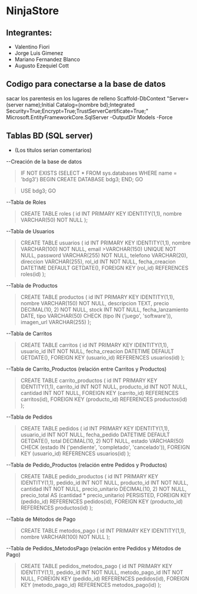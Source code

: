 # NinjaStore

## Integrantes:
- Valentino Fiori
- Jorge Luis Gimenez
- Mariano Fernandez Blanco
- Augusto Ezequiel Cott

## Codigo para conectarse a la base de datos 
sacar los parentesis en los lugares de relleno
Scaffold-DbContext "Server=(server name);Initial Catalog=(nombre bd);Integrated Security=True;Encrypt=True;TrustServerCertificate=True;" Microsoft.EntityFrameworkCore.SqlServer -OutputDir Models -Force

## Tablas BD (SQL server)
- (Los titulos serian comentarios)
  
--Creación de la base de datos
>IF NOT EXISTS (SELECT * FROM sys.databases WHERE name = 'bdg3') BEGIN CREATE DATABASE bdg3; END; GO

>USE bdg3; GO

--Tabla de Roles 
>CREATE TABLE roles ( id INT PRIMARY KEY IDENTITY(1,1), nombre VARCHAR(50) NOT NULL );

--Tabla de Usuarios 
>CREATE TABLE usuarios ( id INT PRIMARY KEY IDENTITY(1,1), nombre VARCHAR(100) NOT NULL, email >VARCHAR(150) UNIQUE NOT NULL, password VARCHAR(255) NOT NULL, telefono VARCHAR(20), direccion VARCHAR(255), rol_id INT NOT NULL, fecha_creacion DATETIME DEFAULT GETDATE(), FOREIGN KEY (rol_id) REFERENCES roles(id) );

--Tabla de Productos 
>CREATE TABLE productos ( id INT PRIMARY KEY IDENTITY(1,1), nombre VARCHAR(150) NOT NULL, descripcion TEXT, precio DECIMAL(10, 2) NOT NULL, stock INT NOT NULL, fecha_lanzamiento DATE, tipo VARCHAR(50) CHECK (tipo IN ('juego', 'software')), imagen_url VARCHAR(255) );

--Tabla de Carritos 
>CREATE TABLE carritos ( id INT PRIMARY KEY IDENTITY(1,1), usuario_id INT NOT NULL, fecha_creacion DATETIME DEFAULT GETDATE(), FOREIGN KEY (usuario_id) REFERENCES usuarios(id) );

--Tabla de Carrito_Productos (relación entre Carritos y Productos) 
>CREATE TABLE carrito_productos ( id INT PRIMARY KEY IDENTITY(1,1), carrito_id INT NOT NULL, producto_id INT NOT NULL, cantidad INT NOT NULL, FOREIGN KEY (carrito_id) REFERENCES carritos(id), FOREIGN KEY (producto_id) REFERENCES productos(id) );

--Tabla de Pedidos
>CREATE TABLE pedidos ( id INT PRIMARY KEY IDENTITY(1,1), usuario_id INT NOT NULL, fecha_pedido DATETIME DEFAULT GETDATE(), total DECIMAL(10, 2) NOT NULL, estado VARCHAR(50) CHECK (estado IN ('pendiente', 'completado', 'cancelado')), FOREIGN KEY (usuario_id) REFERENCES usuarios(id) );

--Tabla de Pedido_Productos (relación entre Pedidos y Productos) 
>CREATE TABLE pedido_productos ( id INT PRIMARY KEY IDENTITY(1,1), pedido_id INT NOT NULL, producto_id INT NOT NULL, cantidad INT NOT NULL, precio_unitario DECIMAL(10, 2) NOT NULL, precio_total AS (cantidad * precio_unitario) PERSISTED,
FOREIGN KEY (pedido_id) REFERENCES pedidos(id), FOREIGN KEY (producto_id) REFERENCES productos(id) );

--Tabla de Métodos de Pago 
>CREATE TABLE metodos_pago ( id INT PRIMARY KEY IDENTITY(1,1), nombre VARCHAR(100) NOT NULL );

--Tabla de Pedidos_MetodosPago (relación entre Pedidos y Métodos de Pago) 
>CREATE TABLE pedidos_metodos_pago ( id INT PRIMARY KEY IDENTITY(1,1), pedido_id INT NOT NULL, metodo_pago_id INT NOT NULL, FOREIGN KEY (pedido_id) REFERENCES pedidos(id), FOREIGN KEY (metodo_pago_id) REFERENCES metodos_pago(id) );
